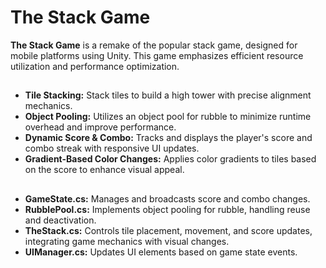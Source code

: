 # **The Stack Game**

**The Stack Game** is a remake of the popular stack game, designed for mobile platforms using Unity. This game emphasizes efficient resource utilization and performance optimization.

##

- **Tile Stacking:** Stack tiles to build a high tower with precise alignment mechanics.
- **Object Pooling:** Utilizes an object pool for rubble to minimize runtime overhead and improve performance.
- **Dynamic Score & Combo:** Tracks and displays the player's score and combo streak with responsive UI updates.
- **Gradient-Based Color Changes:** Applies color gradients to tiles based on the score to enhance visual appeal.

##
- **GameState.cs:** Manages and broadcasts score and combo changes.
- **RubblePool.cs:** Implements object pooling for rubble, handling reuse and deactivation.
- **TheStack.cs:** Controls tile placement, movement, and score updates, integrating game mechanics with visual changes.
- **UIManager.cs:** Updates UI elements based on game state events.
